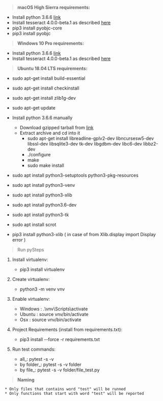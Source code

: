 > **macOS High Sierra requirements:**
* Install python 3.6.6 [link](https://www.python.org/downloads/release/python-366/)
* Install tesseract 4.0.0-beta.1 as described [here](https://github.com/tesseract-ocr/tesseract/wiki/Compiling#macos)
* pip3 install pyobjc-core
* pip3 install pyobjc

> **Windows 10 Pro requirements:**

* Install python 3.6.6 [link](https://www.python.org/downloads/release/python-366/)
* Install tesseract 4.0.0-beta.1 as described [here](../doc/tesseract-windows-install.md)

> **Ubuntu 18.04 LTS requirements:**

* sudo apt-get install build-essential
* sudo apt-get install checkinstall
* sudo apt-get install zlib1g-dev
* sudo apt-get update

* Install python 3.6.6 manually
    * Download gzipped tarball from [link](https://www.python.org/downloads/release/python-366)
    * Extract archive and cd into it
        * sudo apt-get install libreadline-gplv2-dev libncursesw5-dev libssl-dev libsqlite3-dev tk-dev libgdbm-dev libc6-dev libbz2-dev
        * ./configure
        * make
        * sudo make install

* sudo apt install python3-setuptools python3-pkg-resources
* sudo apt install python3-venv
* sudo apt install python3-xlib
* sudo apt install python3.6-dev
* sudo apt install python3-tk

* sudo apt install scrot

* pip3 install python3-xlib ( in case of from Xlib.display import Display error )

> Run pySteps
1. Install virtualenv:
    * pip3 install virtualenv

2. Create virtualenv:
    * python3 -m venv vnv

3. Enable virtualenv:
    * Windows : .\vnv\Scripts\activate
    * Ubuntu : source vnv/bin/activate
    * Osx : source vnv/bin/activate

4. Project Requirements (install from requirements.txt):
    * pip3 install --force -r requirements.txt

5. Run test commands:
    * all_: pytest -s -v
    * by folder_: pytest -s -v folder
    * by file_: pytest -s -v folder/file_test.py

> **Naming**

    * Only files that contains word "test" will be runned
    * Only functions that start with word "test" will be reported